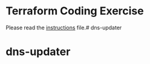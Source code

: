 # Terraform Coding Exercise

Please read the [instructions](./INSTRUCTIONS.md) file.# dns-updater
# dns-updater
